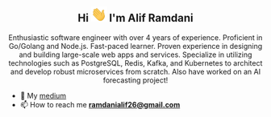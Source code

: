 <h2 align="center">Hi <img src="https://github.com/krobus00/krobus00/blob/master/assets/wave.gif?raw=true" height="30"> I'm Alif Ramdani</h2>
<p align="center">Enthusiastic software engineer with over 4 years of experience. Proficient in Go/Golang and Node.js. Fast-paced learner. Proven experience in designing and building large-scale web apps and services. Specialize in utilizing technologies such as PostgreSQL, Redis, Kafka, and Kubernetes to architect and develop robust microservices from scratch. Also have worked on an AI forecasting project!</p>

- 📝 My [medium](https://medium.com/@alramdein)
- 📫 How to reach me **ramdanialif26@gmail.com**

